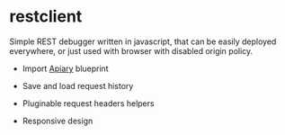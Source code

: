 # restclient

Simple REST debugger written in javascript, that can be easily deployed everywhere, or just used with browser with disabled origin policy.

- Import [Apiary](http://apiary.io) blueprint

- Save and load request history

- Pluginable request headers helpers

- Responsive design


